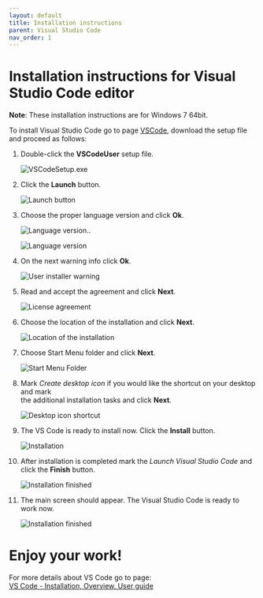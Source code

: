 ```yaml
---
layout: default
title: Installation instructions
parent: Visual Studio Code
nav_order: 1
---
```



# Installation instructions for Visual Studio Code editor #

**Note**: These installation instructions are for Windows 7 64bit.

To install Visual Studio Code go to page [VSCode](https://code.visualstudio.com/), download the setup file and proceed as follows:

1. Double-click the **VSCodeUser** setup file.  

   ![VSCodeSetup.exe](../assets/images/2_.exe_file.png)

2. Click the **Launch** button.  

   ![Launch button](../assets/images/3_Launch_button.png)

3. Choose the proper language version and click **Ok**.

   ![Language version](../assets/images/4_Language_version.png)..

   ![Language version](../assets/images/5_Language_version_01.png)

4. On the next warning info click **Ok**.

   ![User installer warning](../assets/images/6_User_Installer.png)

5. Read and accept the agreement and click **Next**.

   ![License agreement](../assets/images/7_License_agreement.png)

6. Choose the location of the installation and click **Next**.

   ![Location of the installation](../assets/images/8_Location_of_the_installation.png)

7. Choose Start Menu folder and click **Next**.
   
   ![Start Menu Folder](../assets/images/9_Shortcut_location.png)

8. Mark *Create desktop icon* if you would like the shortcut on your desktop and mark  
   the additional installation tasks and click **Next**.

   ![Desktop icon shortcut](../assets/images/10_Desktop_icon.png) 

9. The VS Code is ready to install now. Click the **Install** button.

   ![Installation](../assets/images/11_Installation.png) 
    
10. After installation is completed mark the *Launch Visual Studio Code* and click the **Finish** button.

    ![Installation finished](../assets/images/12_Finish.png) 

11. The main screen should appear. The Visual Studio Code is ready to work now.

    ![Installation finished](../assets/images/13_VS_Code_Start.png) 


# Enjoy your work! #


For more details about VS Code go to page:  
[VS Code - Installation, Overview, User guide](https://code.visualstudio.com/)


